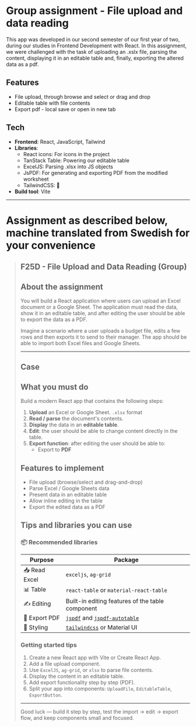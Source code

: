 # Group assignment - File upload and data reading

This app was developed in our second semester of our first year of two, during our studies in Frontend Development with React. In this assignment, we were challenged with the task of uploading an .xslx file, parsing the content, displaying it in an editable table and, finally, exporting the altered data as a pdf.

## Features

- File upload, through browse and select or drag and drop
- Editable table with file contents
- Export pdf - local save or open in new tab

## Tech

- **Frontend**: React, JavaScript, Tailwind
- **Libraries**:
  - React icons: For icons in the project
  - TanStack Table: Powering our editable table
  - ExcelJS: Parsing .xlsx into JS objects
  - JsPDF: For generating and exporting PDF from the modified worksheet
  - TailwindCSS: 💅
- **Build tool**: Vite

---

# Assignment as described below, machine translated from Swedish for your convenience

> ## F25D - File Upload and Data Reading (Group)
>
> ## About the assignment
>
> You will build a React application where users can upload an Excel document or a Google Sheet. The application must read the data, show it in an editable table, and after editing the user should be able to export the data as a PDF.
>
> Imagine a scenario where a user uploads a budget file, edits a few rows and then exports it to send to their manager.
> The app should be able to import both Excel files and Google Sheets.
>
> ---
>
> ## Case
>
> ## What you must do
>
> Build a modern React app that contains the following steps:
>
> 1. **Upload** an Excel or Google Sheet. `.xlsx` format
> 2. **Read / parse** the document's contents.
> 3. **Display** the data in an **editable table**.
> 4. **Edit**: the user should be able to change content directly in the table.
> 5. **Export function**: after editing the user should be able to:
>    - Export to **PDF**
>
> ## **Features to implement**
>
> - File upload (browse/select and drag-and-drop)
> - Parse Excel / Google Sheets data
> - Present data in an editable table
> - Allow inline editing in the table
> - Export the edited data as a PDF
>
> ## **Tips and libraries you can use**
>
> ### 📦 Recommended libraries
>
> | Purpose       | Package                                                                                                               |
> | ------------- | --------------------------------------------------------------------------------------------------------------------- |
> | 📥 Read Excel | `exceljs`, `ag-grid`                                                                                                  |
> | 📊 Table      | `react-table` or `material-react-table`                                                                               |
> | ✍️ Editing    | Built-in editing features of the table component                                                                      |
> | 📄 Export PDF | [`jspdf`](https://www.npmjs.com/package/jspdf) and [`jspdf-autotable`](https://www.npmjs.com/package/jspdf-autotable) |
> | 🧱 Styling    | [`tailwindcss`](https://tailwindcss.com/) or Material UI                                                              |
>
> ### Getting started tips
>
> 1. Create a new React app with Vite or Create React App.
> 2. Add a file upload component.
> 3. Use `ExcelJS`, `ag-grid`, or `xlsx` to parse file contents.
> 4. Display the content in an editable table.
> 5. Add export functionality step by step (PDF).
> 6. Split your app into components: `UploadFile`, `EditableTable`, `ExportButton`.
>
> ---
>
> Good luck — build it step by step, test the import → edit → export flow, and keep components small and focused.
